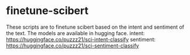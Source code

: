 # finetune-scibert

These scripts are to finetune scibert based on the intent and sentiment of the text. The models are available in hugging face.
intent: https://huggingface.co/puzzz21/sci-intent-classify
sentiment: https://huggingface.co/puzzz21/sci-sentiment-classify
